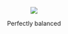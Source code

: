 <div align="center">
<img src="https://media2.giphy.com/media/fW4vIMBHJYYS9bz3vm/giphy.gif" >
<p>Perfectly balanced</p>
</div>
